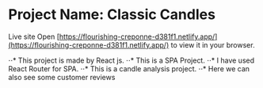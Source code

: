 # Project Name: Classic Candles

Live site
Open [https://flourishing-creponne-d381f1.netlify.app/](https://flourishing-creponne-d381f1.netlify.app/) to view it in your browser.

⋅⋅*  This project is made by React js.
⋅⋅*  This is a SPA Project.
⋅⋅*  I have used React Router for SPA.
⋅⋅*  This is a candle analysis project.
⋅⋅*  Here we can also see some customer reviews